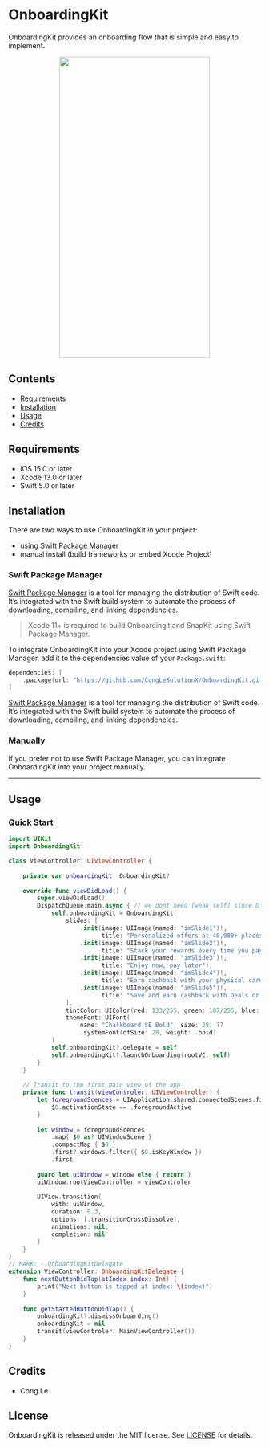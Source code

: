 # OnboardingKit

OnboardingKit provides an onboarding flow that is simple and easy to implement.

<p align="center">
<img src="https://github.com/CongLeSolutionX/OnboardingKit/blob/45cf8e92721778fda74e51ed2760204332e009a8/Demo.gif" width="300" height="600"/>
</p>

## Contents

- [Requirements](#requirements)
- [Installation](#installation)
- [Usage](#usage)
- [Credits](#credits)

## Requirements

- iOS 15.0 or later
- Xcode 13.0 or later
- Swift 5.0 or later


## Installation
There are two ways to use OnboardingKit in your project:
- using Swift Package Manager
- manual install (build frameworks or embed Xcode Project)

### Swift Package Manager

[Swift Package Manager](https://swift.org/package-manager/) is a tool for managing the distribution of Swift code. It’s integrated with the Swift build system to automate the process of downloading, compiling, and linking dependencies.

> Xcode 11+ is required to build Onboardingit and SnapKit using Swift Package Manager.


To integrate OnboardingKit into your Xcode project using Swift Package Manager, add it to the dependencies value of your `Package.swift`:

```swift
dependencies: [
    .package(url: "https://github.com/CongLeSolutionX/OnboardingKit.git", .upToNextMajor(from: "1.0.0"))
]
```

[Swift Package Manager](https://swift.org/package-manager/) is a tool for managing the distribution of Swift code. It’s integrated with the Swift build system to automate the process of downloading, compiling, and linking dependencies.

### Manually

If you prefer not to use Swift Package Manager, you can integrate OnboardingKit into your project manually.

---

## Usage

### Quick Start

```swift
import UIKit
import OnboardingKit

class ViewController: UIViewController {
    
    private var onboardingKit: OnboardingKit?
    
    override func viewDidLoad() {
        super.viewDidLoad()
        DispatchQueue.main.async { // we dont need [weak self] since DispatchQueue.main.async does not create reference that being held by the ViewController
            self.onboardingKit = OnboardingKit(
                slides: [
                    .init(image: UIImage(named: "imSlide1")!,
                          title: "Personalized offers at 40,000+ places"),
                    .init(image: UIImage(named: "imSlide2")!,
                          title: "Stack your rewards every time you pay"),
                    .init(image: UIImage(named: "imSlide3")!,
                          title: "Enjoy now, pay later"),
                    .init(image: UIImage(named: "imSlide4")!,
                          title: "Earn cashback with your physical card"),
                    .init(image: UIImage(named: "imSlide5")!,
                          title: "Save and earn cashback with Deals or eCards")
                ],
                tintColor: UIColor(red: 133/255, green: 187/255, blue: 101/255, alpha: 1.0),
                themeFont: UIFont(
                    name: "Chalkboard SE Bold", size: 28) ??
                    .systemFont(ofSize: 28, weight: .bold)
            )
            self.onboardingKit?.delegate = self
            self.onboardingKit?.launchOnboarding(rootVC: self)
        }
    }
    
    // Transit to the first main view of the app
    private func transit(viewControler: UIViewController) {
        let foregroundScences = UIApplication.shared.connectedScenes.filter {
            $0.activationState == .foregroundActive
        }
        
        let window = foregroundScences
            .map{ $0 as? UIWindowScene }
            .compactMap { $0 }
            .first?.windows.filter({ $0.isKeyWindow })
            .first
        
        guard let uiWindow = window else { return }
        uiWindow.rootViewController = viewControler
        
        UIView.transition(
            with: uiWindow,
            duration: 0.3,
            options: [.transitionCrossDissolve],
            animations: nil,
            completion: nil
        )
    }
}
// MARK: - OnboardingKitDelegate
extension ViewController: OnboardingKitDelegate {
    func nextButtonDidTap(atIndex index: Int) {
        print("Next button is tapped at index: \(index)")
    }
    
    func getStartedButtonDidTap() {
        onboardingKit?.dismissOnboarding()
        onboardingKit = nil
        transit(viewControler: MainViewController())
    }
}

```

## Credits 

- Cong Le

## License

OnboardingKit is released under the MIT license. See [LICENSE](LICENSE.md) for details.
